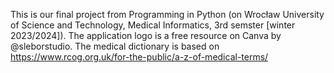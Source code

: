 This is our final project from Programming in Python (on Wrocław University of Science and Technology, Medical Informatics, 3rd semster [winter 2023/2024]).
The application logo is a free resource on Canva by @sleborstudio.
The medical dictionary is based on https://www.rcog.org.uk/for-the-public/a-z-of-medical-terms/